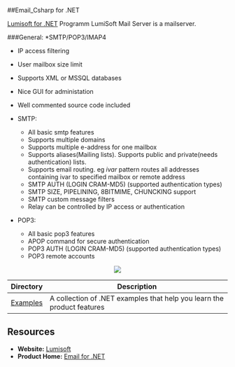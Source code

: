 ##Email_Csharp for .NET

[Lumisoft for .NET](http://www.lumisoft.ee/lswww/eng/products/mail_server/mail_index_eng.aspx?type=info) 
Programm LumiSoft Mail Server is a mailserver. 

###General:
*SMTP/POP3/IMAP4
  * IP access filtering
  * User mailbox size limit
  * Supports XML or MSSQL databases
  * Nice GUI for administation
  * Well commented source code included
  
* SMTP:
  * All basic smtp features
  * Supports multiple domains
  * Supports multiple e-address for one mailbox
  * Supports aliases(Mailing lists). Supports public and private(needs authentication) lists.
  * Supports email routing. eg *ivar* pattern routes all addresses containing ivar to specified mailbox or remote address
  * SMTP AUTH (LOGIN CRAM-MD5) (supported authentication types)
  * SMTP SIZE, PIPELINING, 8BITMIME, CHUNCKING support
  * SMTP custom message filters
  * Relay can be controlled by IP access or authentication
 
* POP3:
  * All basic pop3 features
  * APOP command for secure authentication
  * POP3 AUTH (LOGIN CRAM-MD5) (supported authentication types)
  * POP3 remote accounts

<p align="center">
<a title="Download complete Lumisoft.Email for .NET source code" href="https://github.com/underwindfall/Email_Csharp/archive/master.zip">
	<img src="http://lh5.google.com/mauricioscheffer/R31zf7fgNdI/AAAAAAAABnE/NZd8_rMJaE0/Dibujo3_thumb3" />
  </a>
</p>

Directory | Description
--------- | -----------
[Examples](https://github.com/aspcodenet/Lumisoft-mail-example)  | A collection of .NET examples that help you learn the product features

## Resources

+ **Website:** [Lumisoft](http://www.lumisoft.ee/lswww/eng/products/mail_server/mail_index_eng.aspx?type=info)
+ **Product Home:** [Email for .NET](http://www.lumisoft.ee/lsWWW/EST/index.aspx?type=main)
